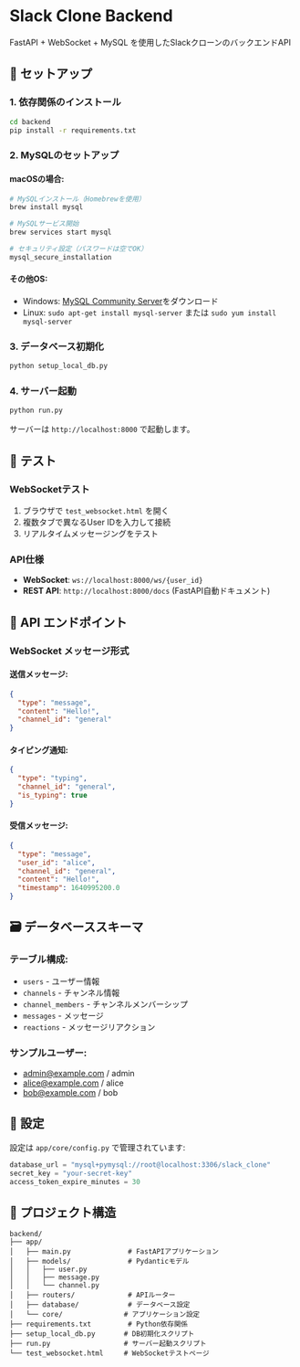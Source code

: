 # Slack Clone Backend

FastAPI + WebSocket + MySQL を使用したSlackクローンのバックエンドAPI

## 🚀 セットアップ

### 1. 依存関係のインストール

```bash
cd backend
pip install -r requirements.txt
```

### 2. MySQLのセットアップ

#### macOSの場合:
```bash
# MySQLインストール（Homebrewを使用）
brew install mysql

# MySQLサービス開始
brew services start mysql

# セキュリティ設定（パスワードは空でOK）
mysql_secure_installation
```

#### その他OS:
- Windows: [MySQL Community Server](https://dev.mysql.com/downloads/mysql/)をダウンロード
- Linux: `sudo apt-get install mysql-server` または `sudo yum install mysql-server`

### 3. データベース初期化

```bash
python setup_local_db.py
```

### 4. サーバー起動

```bash
python run.py
```

サーバーは `http://localhost:8000` で起動します。

## 🧪 テスト

### WebSocketテスト
1. ブラウザで `test_websocket.html` を開く
2. 複数タブで異なるUser IDを入力して接続
3. リアルタイムメッセージングをテスト

### API仕様
- **WebSocket**: `ws://localhost:8000/ws/{user_id}`
- **REST API**: `http://localhost:8000/docs` (FastAPI自動ドキュメント)

## 📡 API エンドポイント

### WebSocket メッセージ形式

#### 送信メッセージ:
```json
{
  "type": "message",
  "content": "Hello!",
  "channel_id": "general"
}
```

#### タイピング通知:
```json
{
  "type": "typing",
  "channel_id": "general",
  "is_typing": true
}
```

#### 受信メッセージ:
```json
{
  "type": "message",
  "user_id": "alice",
  "channel_id": "general",
  "content": "Hello!",
  "timestamp": 1640995200.0
}
```

## 🗃️ データベーススキーマ

### テーブル構成:
- `users` - ユーザー情報
- `channels` - チャンネル情報
- `channel_members` - チャンネルメンバーシップ
- `messages` - メッセージ
- `reactions` - メッセージリアクション

### サンプルユーザー:
- admin@example.com / admin
- alice@example.com / alice  
- bob@example.com / bob

## 🔧 設定

設定は `app/core/config.py` で管理されています:

```python
database_url = "mysql+pymysql://root@localhost:3306/slack_clone"
secret_key = "your-secret-key"
access_token_expire_minutes = 30
```

## 📁 プロジェクト構造

```
backend/
├── app/
│   ├── main.py              # FastAPIアプリケーション
│   ├── models/              # Pydanticモデル
│   │   ├── user.py
│   │   ├── message.py
│   │   └── channel.py
│   ├── routers/             # APIルーター
│   ├── database/            # データベース設定
│   └── core/               # アプリケーション設定
├── requirements.txt         # Python依存関係
├── setup_local_db.py       # DB初期化スクリプト
├── run.py                  # サーバー起動スクリプト
└── test_websocket.html     # WebSocketテストページ
```